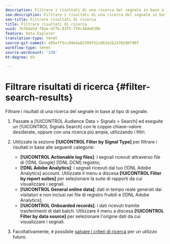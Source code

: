 ```yaml
---
description: Filtrare i risultati di una ricerca del segnale in base al tipo di segnale.
seo-description: Filtrare i risultati di una ricerca del segnale in base al tipo di segnale.
seo-title: Filtrare risultati di ricerca
title: Filtrare risultati di ricerca
uuid: 7b764a5d-f8ae-4f7b-83f5-7f6c40de639b
feature: Data Explorer
translation-type: tm+mt
source-git-commit: e05eff3cc04e4a82399752c862e2b2370286f96f
workflow-type: tm+mt
source-wordcount: '139'
ht-degree: 6%

---
```



# Filtrare risultati di ricerca {#filter-search-results}

Filtrare i risultati di una ricerca del segnale in base al tipo di segnale.

1. Passate a [!UICONTROL Audience Data > Signals > Search] ed eseguite un [!UICONTROL Signals Search] con le coppie chiave-valore desiderate, oppure con una ricerca più ampia, utilizzando i filtri.
1. Utilizzate la sezione **[!UICONTROL Filter by Signal Type]** per filtrare i risultati in base alle seguenti categorie:

   * **[!UICONTROL Actionable log files]**: i segnali ricevuti attraverso file di  [!DNL Google] [!DNL DCM] registro;
   * **[!DNL Adobe Analytics]**: i segnali ricevuti dal tuo  [!DNL Adobe Analytics] account. Utilizzate il menu a discesa **[!UICONTROL Filter by report suites]** per selezionare la suite di rapporti da cui visualizzare i segnali.
   * **[!UICONTROL General online data]**: dati in tempo reale generati dai visitatori e non inclusi nei file di registro fruibili e  [!DNL Adobe Analytics];
   * **[!UICONTROL Onboarded records]**: i dati ricevuti tramite trasferimenti di dati batch. Utilizzare il menu a discesa **[!UICONTROL Filter by data source]** per selezionare l&#39;origine dati da cui visualizzare i segnali.

1. Facoltativamente, è possibile [salvare i criteri di ricerca](../../../features/data-explorer/data-explorer-signals-search/data-explorer-save-search.md) per un utilizzo futuro.
